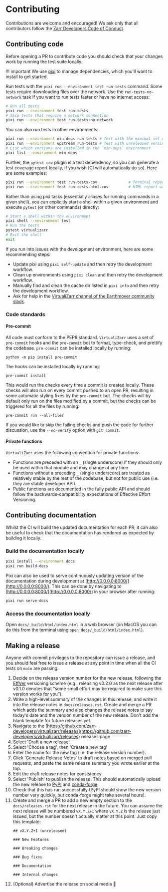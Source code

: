 # Contributing

Contributions are welcome and encouraged! We ask only that all contributors follow the [Zarr Developers Code of Conduct](https://github.com/zarr-developers/.github/blob/main/CODE_OF_CONDUCT.md).

## Contributing code

Before opening a PR to contribute code you should check that your changes work by running the test suite locally.

!!! important
    We use [pixi](https://pixi.sh/latest/) to manage dependencies, which you'll want to install to get started.

Run tests with the `pixi run --environment test run-tests` command. Some tests require downloading files over the network.
Use the `run-tests-no-network` task if you want to run tests faster or have no internet access:

```bash
# Run all tests
pixi run --environment test run-tests
# Skip tests that require a network connection
pixi run --environment test run-tests-no-network
```

You can also run tests in other environments:

```bash
pixi run --environment min-deps run-tests # Test with the minimal set of dependencies installed
pixi run --environment upstream run-tests # Test with unreleased versions of upstream libraries
# List which versions are installed in the `min-deps` environment
pixi list --environment min-deps
```

Further, the `pytest-cov` plugin is a test dependency, so you can generate a test
coverage report locally, if you wish (CI will automatically do so).  Here are some
examples:

```bash
pixi run --environment test run-tests-cov              # Terminal report showing missing coverage
pixi run --environment test run-tests-html-cov         # HTML report written to htmlcov/index.html
```

Rather than using pixi tasks (essentially aliases for running commands in a given shell), you can explicitly start
a shell within a given environment and execute `pytest` (or other commands) directly:

```bash
# Start a shell within the environment
pixi shell --environment test
# Run the tests
pytest virtualizarr
# Exit the shell
exit
```

If you run into issues with the development environment, here are some recommending steps:
- Update pixi using `pixi self-update` and then retry the development workflow.
- Clean up environments using `pixi clean` and then retry the development workflow.
- Manually find and clean the cache dir listed in `pixi info` and then retry the development workflow.
- Ask for help in the [VirtualiZarr channel of the Earthmover community slack](https://earthmover-community.slack.com/archives/C08EXCE8ZQX).

### Code standards

#### Pre-commit

All code must conform to the PEP8 standard. `VirtualiZarr` uses a set of `pre-commit` hooks and the `pre-commit` bot to format, type-check, and prettify the codebase. `pre-commit` can be installed locally by running:

```
python -m pip install pre-commit
```
The hooks can be installed locally by running:

```
pre-commit install
```

This would run the checks every time a commit is created locally. These checks will also run on every commit pushed to an open PR, resulting in some automatic styling fixes by the `pre-commit` bot. The checks will by default only run on the files modified by a commit, but the checks can be triggered for all the files by running:

```
pre-commit run --all-files
```

If you would like to skip the failing checks and push the code for further discussion, use the `--no-verify` option with `git commit`.

#### Private functions

`VirtualiZarr` uses the following convention for private functions:

- Functions are preceded with an `_` (single underscore) if they should only be used within that module and may change at any time
- Functions without a preceding `_` (single underscore) are treated as relatively stable by the rest of the codebase, but not for public use (i.e. they are stable developer API).
- Public functions are documented in the fully public API and should follow the backwards-compatibility expectations of Effective Effort Versioning.

## Contributing documentation

Whilst the CI will build the updated documentation for each PR, it can also be useful to check that the documentation has rendered as expected by building it locally.

### Build the documentation locally

```bash
pixi install --environment docs
pixi run build-docs
```
Pixi can also be used to serve continuously updating version of the documentation during development at [http://0.0.0.0:8000/](http://0.0.0.0:8000/).
This can be done by navigating to [http://0.0.0.0:8000/](http://0.0.0.0:8000/) in your browser after running:

```bash
pixi run serve-docs
```

### Access the documentation locally

Open `docs/_build/html/index.html` in a web browser (on MacOS you can do this from the terminal using `open docs/_build/html/index.html`).

## Making a release

Anyone with commit privileges to the repository can issue a release, and you should feel free to issue a release at any point in time when all the CI tests on `main` are passing.

1. Decide on the release version number for the new release, following the [EffVer](https://jacobtomlinson.dev/effver/) versioning scheme (e.g., releasing v0.2.0 as the next release after v0.1.0 denotes that “some small effort may be required to make sure this version works for you”).
2. Write a high-level summary of the changes in this release, and write it into the release notes in `docs/releases.rst`. Create and merge a PR which adds the summary and also changes the release notes to say today's date and the version number of the new release. Don't add the blank template for future releases yet.
3. Navigate to the [https://github.com/zarr-developers/virtualizarr/releases](https://github.com/zarr-developers/virtualizarr/releases) releases page.
4. Select 'Draft a new release'.
5. Select 'Choose a tag', then 'Create a new tag'
6. Enter the name for the new tag (i.e. the release version number).
7. Click 'Generate Release Notes' to draft notes based on merged pull requests, and paste the same release summary you wrote earlier at the top.
8. Edit the draft release notes for consistency.
9. Select 'Publish' to publish the release. This should automatically upload the new release to [PyPI](https://pypi.org/project/virtualizarr/) and [conda-forge](https://anaconda.org/conda-forge/virtualizarr).
10. Check that this has run successfully (PyPI should show the new version number very quickly, but conda-forge might take several hours).
11. Create and merge a PR to add a new empty section to the `docs/releases.rst` for the next release in the future. You can assume the next release will be numbered `vX.Y.Z+1` where `vX.Y.Z` is the release just issued, but the number doesn't actually matter at this point. Just copy this template:
    ```
    ## vX.Y.Z+1 (unreleased)
    
    ### New Features

    ### Breaking changes

    ### Bug fixes

    ### Documentation

    ### Internal changes
    ```
12. (Optional) Advertise the release on social media 📣
